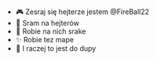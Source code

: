 - 🎮   Zesraj się hejterze jestem @FireBall22
- 🤬  Sram na hejterów
- 🤣 Robie na nich srake
- ✨ Robie tez mape
- 📣 I raczej to jest do dupy

<!---
FireBall22/FireBall22 is a ✨ special ✨ repository because its `README.md` (this file) appears on your GitHub profile.
You can click the Preview link to take a look at your changes.
--->
